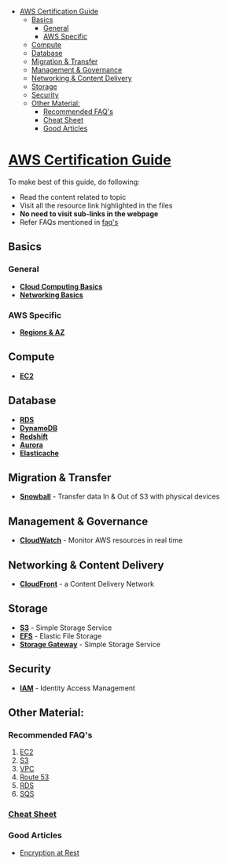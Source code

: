 - [AWS Certification Guide](#aws-certification-guide)
  - [Basics](#basics)
    - [General](#general)
    - [AWS Specific](#aws-specific)
  - [Compute](#compute)
  - [Database](#database)
  - [Migration & Transfer](#migration--transfer)
  - [Management & Governance](#management--governance)
  - [Networking & Content Delivery](#networking--content-delivery)
  - [Storage](#storage)
  - [Security](#security)
  - [Other Material:](#other-material)
    - [Recommended FAQ's](#recommended-faqs)
    - [Cheat Sheet](#cheat-sheet)
    - [Good Articles](#good-articles)


# [AWS Certification Guide](https://aws.amazon.com/certification/)

To make best of this guide, do following:

- Read the content related to topic
- Visit all the resource link highlighted in the files
- **No need to visit sub-links in the webpage**
- Refer FAQs mentioned in [faq's](#recommended-faqs)

## Basics

### General

- [**Cloud Computing Basics**](./Cloud.md)
- [**Networking Basics**](./Networking/Basics.md)

### AWS Specific

- [**Regions & AZ**](https://docs.aws.amazon.com/en_pv/AmazonRDS/latest/UserGuide/Concepts.RegionsAndAvailabilityZones.html)

## Compute

- [**EC2**](./Compute/EC2.md)

## Database

- [**RDS**](./Databases/RDS.md)
- [**DynamoDB**](./Databases/DynamoDB.md)
- [**Redshift**](./Databases/Redshift.md)
- [**Aurora**](./Databases/Aurora.md)
- [**Elasticache**](./Databases/Elasticache.md)

## Migration & Transfer

- [**Snowball**](./Migration/Snowball.md) - Transfer data In & Out of S3 with physical devices

## Management & Governance

- [**CloudWatch**](./Management/CloudWatch.md) - Monitor AWS resources in real time

## Networking & Content Delivery

- [**CloudFront**](./Networking/CloudFront.md) - a Content Delivery Network

## Storage

- [**S3**](./Storage/S3.md) - Simple Storage Service
- [**EFS**](./Storage/EFS.md) - Elastic File Storage
- [**Storage Gateway**](./Storage/StorageGateway.md) - Simple Storage Service

## Security

- [**IAM**](./Security/IAM.md) - Identity Access Management


## Other Material:

### Recommended FAQ's

1. [EC2](https://aws.amazon.com/ec2/faqs/)
2. [S3](https://aws.amazon.com/s3/faqs/)
3. [VPC](https://aws.amazon.com/vpc/faqs/)
4. [Route 53](https://aws.amazon.com/route53/faqs/)
5. [RDS](https://aws.amazon.com/rds/faqs/)
6. [SQS](https://aws.amazon.com/sqs/faqs/)

### [Cheat Sheet](http://jayendrapatil.com/tag/cheat-sheet/)

### Good Articles

- [Encryption at Rest](https://aws.amazon.com/blogs/security/how-to-protect-data-at-rest-with-amazon-ec2-instance-store-encryption/)
